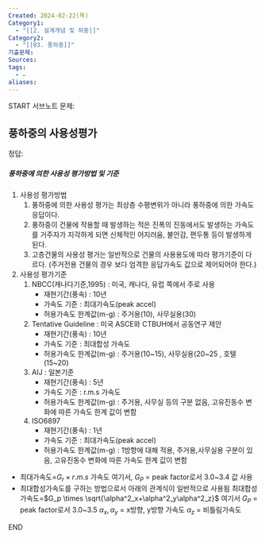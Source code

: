 ```yaml
---
Created: 2024-02-22(목)
Category1:
  - "[[2. 설계개념 및 하중]]"
Category2:
  - "[[03. 풍하중]]"
기출문제: 
Sources: 
tags:
  - ✏️
aliases:
---
```

START
서브노트
문제:  
## 풍하중의 사용성평가



정답: 
##### 풍하중에 의한 사용성 평가방법 및 기준
1. 사용성 평가방법
	1. 풍하중에 의한 사용성 평가는 최상층 수평변위가 아니라 풍하중에 의한 가속도 응답이다.
	2. 풍하중이 건물에 작용할 때 발생하는 적은 진폭의 진동에서도 발생하는 가속도를 거주자가 지각하게 되면 신체적인 어지러움, 불안감, 편두통 등이 발생하게 된다.
	3. 고층건물의 사용성 평가는 일반적으로 건물의 사용용도에 따라 평가기준이 다르다. (주거전용 건물의 경우 보다 엄격한 응답가속도 값으로 제어되어야 한다.)
2. 사용성 평가기준
	1. NBCC(캐나다기준,1995) : 미국, 캐나다, 유럽 쪽에서 주로 사용
		- 재현기간(풍속) : 10년
		- 가속도 기준 : 최대가속도(peak accel)
		- 허용가속도 한계값(m-g) : 주거용(10), 사무실용(30)
	2. Tentative Guideline :  미국 ASCE와  CTBUH에서 공동연구 제안
		- 재현기간(풍속) : 10년
		- 가속도 기준 : 최대합성 가속도
		- 허용가속도 한계값(m-g) : 주거용(10~15), 사무실용(20~25 , 호텔(15~20)
	3. AIJ : 일본기준
		- 재현기간(풍속) : 5년
		- 가속도 기준 : r.m.s 가속도
		- 허용가속도 한계값(m-g) : 주거용, 사무실 등의 구분 없음, 고유진동수 변화에 따른 가속도 한계 값이 변함
	4. ISO6897
		- 재현기간(풍속) : 1년
		- 가속도 기준 : 최대가속도(peak accel)
		- 허용가속도 한계값(m-g) : 1방향에 대해 적용, 주거용,사무실용 구분이 있음, 고유진동수 변화에 따른 가속도 한계 값이 변함
- 최대가속도=$G_r \times r.m.s$ 가속도
  여기서, $G_P$ = peak factor로서 3.0~3.4 값 사용
- 최대합성가속도를 구하는 방법으로서 아래의 관계식이 일반적으로 사용됨
  최대합성가속도=$G_p \times \sqrt{\alpha^2_x+\alpha^2_y\alpha^2_z}$
  여기서 $G_P$ = peak factor로서 3.0~3.5
  $\alpha_x,\alpha_y$ = x방향, y방향 가속도
  $\alpha_z$ = 비틀림가속도
  
<!--ID: 1688986161471-->
END

